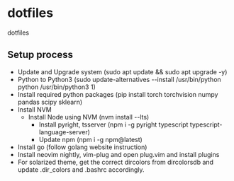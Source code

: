 # dotfiles
dotfiles

## Setup process

- Update and Upgrade system (sudo apt update && sudo apt upgrade -y)
- Python to Python3 (sudo update-alternatives --install /usr/bin/python python /usr/bin/python3 1)
- Install required python packages (pip install torch torchvision numpy pandas scipy sklearn)
- Install NVM
  - Install Node using NVM (nvm install --lts)
    - Install pyright, tsserver (npm i -g pyright typescript typescript-language-server)
    - Update npm (npm i -g npm@latest)
- Install go (follow golang website instruction)
- Install neovim nightly, vim-plug and open plug.vim and install plugins
- For solarized theme, get the correct dircolors from dircolorsdb and update .dir_colors and .bashrc accordingly.
